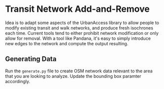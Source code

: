 # Transit Network Add-and-Remove

Idea is to adapt some aspects of the UrbanAccess library to allow people to modify existing transit and walk networks, and produce fresh isochrones each time. Current tools tend to either prohibit network modification or only allow for removal. With a tool like Pandana, it's easy to simply introduce new edges to the network and compute the output resulting. 

## Generating Data
Run the `generate.py` file to create OSM network data relevant to the area that you are looking to analyze. Update the bounding box paramter accordingly.